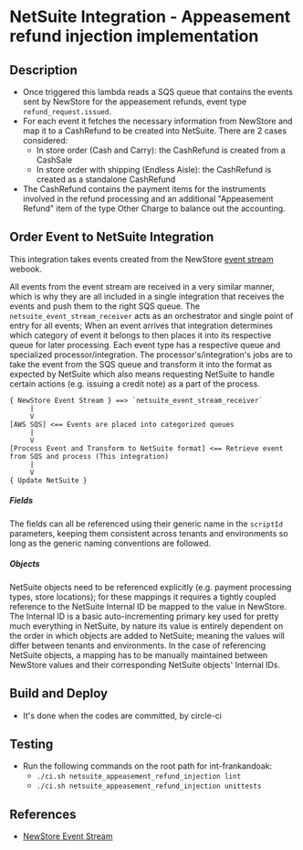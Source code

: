 # NetSuite Integration - Appeasement refund injection implementation

## Description
- Once triggered this lambda reads a SQS queue that contains the events sent by NewStore for the appeasement refunds, event type `refund_request.issued`.
- For each event it fetches the necessary information from NewStore and map it to a CashRefund to be created into NetSuite. There are 2 cases considered:
    - In store order (Cash and Carry): the CashRefund is created from a CashSale
    - In store order with shipping (Endless Aisle): the CashRefund is created as a standalone CashRefund
- The CashRefund contains the payment items for the instruments involved in the refund processing and an additional "Appeasement Refund" item of the type Other Charge to balance out the accounting.

## Order Event to NetSuite Integration

This integration takes events created from the NewStore [event stream](https://apidoc.newstore.io/newstore-cloud/hooks_eventstream.html#event-stream-webhooks-publish-event) webook.

All events from the event stream are received in a very similar manner, which is why they are all included in a single integration that receives the events and push them to the right SQS queue. The `netsuite_event_stream_receiver` acts as an orchestrator and single point of entry for all events; When an event arrives that integration determines which category of event it belongs to then places it into its respective queue for later processing. Each event type has a respective queue and specialized processor/integration. The processor's/integration's jobs are to take the event from the SQS queue and transform it into the format as expected by NetSuite which also means requesting NetSuite to handle certain actions (e.g. issuing a credit note) as a part of the process.


```
{ NewStore Event Stream } ==> `netsuite_event_stream_receiver`
     |
     V
[AWS SQS] <== Events are placed into categorized queues
     |
     V
[Process Event and Transform to NetSuite format] <== Retrieve event from SQS and process (This integration)
     |
     V
{ Update NetSuite }
```

##### Fields
The fields can all be referenced using their generic name in the `scriptId` parameters, keeping them consistent across tenants and environments so long as the generic naming conventions are followed.
##### Objects
NetSuite objects need to be referenced explicitly (e.g. payment processing types, store locations); for these mappings it requires a tightly coupled reference to the NetSuite Internal ID be mapped to the value in NewStore. The Internal ID is a basic auto-incrementing primary key used for pretty much everything in NetSuite, by nature its value is entirely dependent on the order in which objects are added to NetSuite; meaning the values will differ between tenants and environments. In the case of referencing NetSuite objects, a mapping has to be manually maintained between NewStore values and their corresponding NetSuite objects' Internal IDs.


## Build and Deploy

- It's done when the codes are committed, by circle-ci


## Testing

- Run the following commands on the root path for int-frankandoak:
  - `./ci.sh netsuite_appeasement_refund_injection lint`
  - `./ci.sh netsuite_appeasement_refund_injection unittests`


## References

- [NewStore Event Stream](https://apidoc.newstore.io/newstore-cloud/hooks_eventstream.html)



